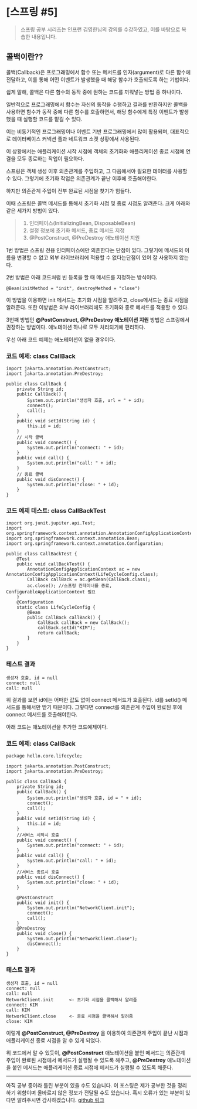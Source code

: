 # [스프링 #5]

> 스프링 공부 시리즈는 인프런 김영한님의 강의를 수강하였고, 이를 바탕으로 복습한 내용입니다.

## 콜백이란??
콜백(Callback)은 프로그래밍에서 함수 또는 메서드를 인자(argument)로 다른 함수에 전달하고, 이를 통해 어떤 이벤트가 발생했을 때 해당 함수가 호출되도록 하는 기법이다.

쉽게 말해, 콜백은 다른 함수의 동작 중에 원하는 코드를 끼워넣는 방법 중 하나이다.

일반적으로 프로그래밍에서 함수는 자신의 동작을 수행하고 결과를 반환하지만 콜백을 사용하면 함수가 동작 중에 다른 함수를 호출하면서, 해당 함수에게 특정 이벤트가 발생했을 때 실행할 코드를 맡길 수 있다. 

이는 비동기적인 프로그래밍이나 이벤트 기반 프로그래밍에서 많이 활용되며, 대표적으로 데이터베이스 커넥션 풀과 네트워크 소켓 상황에서 사용된다.

이 상황에서는 애플리케이션 시작 시점에 객체의 초기화와 애플리케이션 종료 시점에 연결을 모두 종료하는 작업이 필요하다.

스프링은 객체 생성 이후 의존관계를 주입하고, 그 다음에서야 필요한 데이터를 사용할 수 있다. 그렇기에 초기화 작업은 의존관계가 끝난 이후에 호출해야한다.

하지만 의존관계 주입이 전부 완료된 시점을 찾기가 힘들다.

이때 스프링은 콜백 메서드를 통해서 초기화 시점 및 종료 시점도 알려준다.
크게 아래와 같은 세가지 방법이 있다.

> 1. 인터페이스(InitializingBean, DisposableBean)
> 2. 설정 정보에 초기화 메서드, 종료 메서드 지정
> 3. @PostConstruct, @PreDestroy 애노테이션 지원

1번 방법은 스프링 전용 인터페이스에만 의존한다는 단점이 있다. 그렇기에 메서드의 이름을 변경할 수 없고 외부 라이브러리에 적용할 수 없다는단점이 있어 잘 사용하지 않는다. 

2번 방법은 아래 코드처럼 빈 등록을 할 때 메서드를 지정하는 방식이다.
```
@Bean(initMethod = "init", destroyMethod = "close")
```
이 방법을 이용하면 init 메서드는 초기화 시점을 알려주고, close메서드는 종료 시점을 알려준다.
또한 이방법은 외부 라이브러리에도 초기화와 종료 메서드를 적용할 수 있다.

3번째 방법인 **@PostConstruct, @PreDestroy 애노테이션 지원** 방법은 스프링에서 권장하는 방법이다. 애노테이션 하나로 모두 처리되기에 편리하다.

우선 아래 코드 예제는 애노테이션이 없을 경우이다.
### 코드 예제: class CallBack
```
import jakarta.annotation.PostConstruct;
import jakarta.annotation.PreDestroy;

public class CallBack {
    private String id;
    public CallBack() {
        System.out.println("생성자 호출, url = " + id);
        connect();
        call();
    }
    public void setId(String id) {
        this.id = id;
    }
    // 시작 콜백
    public void connect() {
        System.out.println("connect: " + id);
    }
    public void call() {
        System.out.println("call: " + id);
    }
    // 종료 콜백
    public void disConnect() {
        System.out.println("close: " + id);
    }
}
```
### 코드 예제 테스트: class CallBackTest
```
import org.junit.jupiter.api.Test;
import org.springframework.context.annotation.AnnotationConfigApplicationContext;
import org.springframework.context.annotation.Bean;
import org.springframework.context.annotation.Configuration;

public class CallBackTest {
    @Test
    public void callBackTest() {
        AnnotationConfigApplicationContext ac = new AnnotationConfigApplicationContext(LifeCycleConfig.class);
        CallBack callBack = ac.getBean(CallBack.class);
        ac.close(); //스프링 컨테이너를 종료, ConfigurableApplicationContext 필요
    }
    @Configuration
    static class LifeCycleConfig {
        @Bean
        public CallBack callBack() {
            CallBack callBack = new CallBack();
            callBack.setId("KIM");
            return callBack;
        }
    }
}

```
### 테스트 결과
```
생성자 호출, id = null
connect: null
call: null
```
위 결과를 보면 id에는 어떠한 값도 없이 connect 메서드가 호출된다.
id를 setId() 메서드를 통해서만 받기 때문이다.
그렇다면 connect를 의존관계 주입이 완료된 후에 connect 메서드를 호출해야한다.

아래 코드는 애노테이션을 추가한 코드예제이다.
### 코드 예제: class CallBack
```
package hello.core.lifecycle;

import jakarta.annotation.PostConstruct;
import jakarta.annotation.PreDestroy;

public class CallBack {
    private String id;
    public CallBack() {
        System.out.println("생성자 호출, id = " + id);
        connect();
        call();
    }
    public void setId(String id) {
        this.id = id;
    }
    //서비스 시작시 호출
    public void connect() {
        System.out.println("connect: " + id);
    }
    public void call() {
        System.out.println("call: " + id);
    }
    //서비스 종료시 호출
    public void disConnect() {
        System.out.println("close: " + id);
    }

    @PostConstruct
    public void init() {
        System.out.println("NetworkClient.init");
        connect();
        call();
    }
    @PreDestroy
    public void close() {
        System.out.println("NetworkClient.close");
        disConnect();
    }
}
```
### 테스트 결과
```
생성자 호출, id = null
connect: null
call: null
NetworkClient.init		<- 초기화 시점을 콜백해서 알려줌 
connect: KIM
call: KIM
NetworkClient.close		<- 종료 시점을 콜백해서 알려줌
close: KIM
```
이렇게 **@PostConstruct, @PreDestroy** 을 이용하여 의존관계 주입이 끝난 시점과 애플리케이션 종료 시점을 알 수 있게 되었다.

위 코드에서 알 수 있듯이, **@PostConstruct** 애노테이션을 붙인 메서드는 의존관계 주입이 완료된 시점에서 메서드가 실행될 수 있도록 해주고, **@PreDestroy** 애노테이션을 붙인 메서드는 애플리케이션 종료 시점에 메서드가 실행될 수 있도록 해준다.

---

아직 공부 중이라 틀린 부분이 있을 수도 있습니다.
이 포스팅은 제가 공부한 것을 정리하기 위함이며 올바르지 않은 정보가 전달될 수도 있습니다.
혹시 오류가 있는 부분이 있다면 알려주시면 감사하겠습니다.
[github 링크](https://github.com/1Dohyeon/Study-spring/tree/master/PRACTICE_02_06/core/src/test/java/hello/core/lifecycle)
